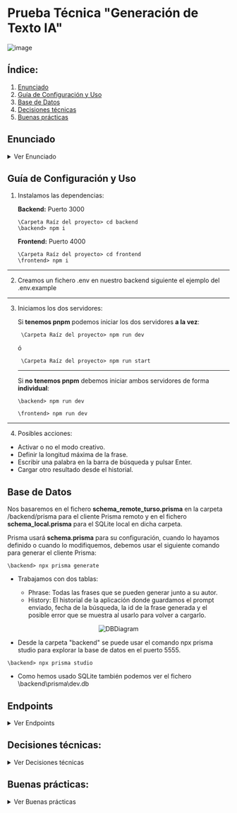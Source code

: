 # Prueba Técnica "Generación de Texto IA"

![image](https://github.com/user-attachments/assets/77c3d793-8daf-496b-b82f-1627ea7a2400)

## Índice:

1. [Enunciado](#enunciado)
2. [Guía de Configuración y Uso](#guía-de-configuración-y-uso)
3. [Base de Datos](#base-de-datos)
4. [Decisiones técnicas](#decisiones-técnicas)
5. [Buenas prácticas](#buenas-prácticas)

## Enunciado
<details>
<summary>Ver Enunciado</summary>

### Instrucciones Generales:

- Este ejercicio evalúa tus habilidades en Front-End y Back-End para construir una aplicación que interactúa con un modelo de IA de generación de texto.
Se evaluarán las buenas prácticas de programación, el diseño estructurado y el manejo adecuado de la interacción con la IA.

- No está permitido el uso de generadores de código automático, herramientas de IA o cualquier otro tipo de herramientas que autogeneren el código por ti.

- Al finalizar, entrega el código junto con un **README** donde expliques las **decisiones técnicas**, cómo aplicaste las **buenas prácticas** y cualquier otra consideración importante.

### Desarrollo:

- Descripción del Problema:
Vas a desarrollar una aplicación que permita a los usuarios generar texto utilizando una API que simule el comportamiento de una Inteligencia Artificial para generación de texto.

- Requisitos Back-End:
    API RESTful en Node.js (Express o similar) que exponga un endpoint para la generación de texto a través de un servicio simulado de IA:

    - Endpoint: POST /generate-text
    Parámetros: Un objeto JSON que incluya:
    prompt: El texto inicial que el usuario proporciona a la IA.
    maxLength: Número máximo de caracteres que debe generar la IA.
    temperature: Un valor numérico que controle la "creatividad" del modelo.

    - Respuesta: Un JSON con el texto generado por la IA, basado en el prompt.

    - Simula la generación de texto en tu back-end, usando cualquier algoritmo de generación aleatoria que tengas (puedes crear un simple generador que elija frases predefinidas o generar texto aleatorio con algún patrón).

    - Valida los parámetros de entrada, asegurando que el prompt no esté vacío y que maxLength y temperature estén dentro de valores aceptables.

    - Gestiona adecuadamente los errores y envía mensajes de error claros cuando algo salga mal.

    - Conecta tu API a una base de datos (a elegir).

    - Guardar los prompts enviados por el usuario junto con el texto generado.

    - Permitir que los usuarios consulten el historial de prompts generados.
    Crear un endpoint adicional GET /history para recuperar todos los prompts anteriores generados por el usuario.

- Requisitos Front-End:
    Desarrolla una interfaz de usuario simple con React, vue, (o framework de tu preferencia) que permita a los usuarios:

    - Ingresar un prompt y seleccionar parámetros de generación (como el número máximo de caracteres y el nivel de "creatividad").
    - Enviar la solicitud al servidor y mostrar el texto generado por la IA.
    Consultar el historial de prompts previamente generados y mostrarlo en una lista accesible.
    - Validaciones:
        - Asegúrate de que el campo del prompt no esté vacío antes de enviar la solicitud.
        - Validar los valores numéricos (por ejemplo, asegurarse de que maxLength esté entre 10 y 1000, y temperature entre 0 y 1).
        - La interfaz debe ser responsiva y estar diseñada de manera clara y sencilla, sin necesidad de un diseño gráfico avanzado, pero sí con un enfoque en la usabilidad.

</details>

## Guía de Configuración y Uso

1. Instalamos las dependencias:

    **Backend:** Puerto 3000
    ```
    \Carpeta Raíz del proyecto> cd backend
    \backend> npm i
    ```

    **Frontend:** Puerto 4000
    ```
    \Carpeta Raíz del proyecto> cd frontend
    \frontend> npm i
    ```
---
2. Creamos un fichero .env en nuestro backend siguiente el ejemplo del .env.example
---
3. Iniciamos los dos servidores:

    Si **tenemos pnpm** podemos iniciar los dos servidores **a la vez**:

        \Carpeta Raíz del proyecto> npm run dev
    ó
        
        \Carpeta Raíz del proyecto> npm run start
    ---
    Si **no tenemos pnpm** debemos iniciar ambos servidores de forma **individual**:

    ```
    \backend> npm run dev
    ```
    ```
    \frontend> npm run dev
    ```
---
4. Posibles acciones:
- Activar o no el modo creativo.
- Definir la longitud máxima de la frase.
- Escribir una palabra en la barra de búsqueda y pulsar Enter.
- Cargar otro resultado desde el historial.

## Base de Datos

Nos basaremos en el fichero **schema_remote_turso.prisma** en la carpeta /backend/prisma para el cliente Prisma remoto y en el fichero **schema_local.prisma** para el SQLite local en dicha carpeta.

Prisma usará **schema.prisma** para su configuración, cuando lo hayamos definido o cuando lo modifiquemos, debemos usar el siguiente comando para generar el cliente Prisma: 
```
\backend> npx prisma generate
```

- Trabajamos con dos tablas:

    - Phrase: Todas las frases que se pueden generar junto a su autor.
    - History: El historial de la aplicación donde guardamos el prompt enviado, fecha de la búsqueda, la id de la frase generada y el posible error que se muestra al usarlo para volver a cargarlo.

<div align="center">
    
![DBDiagram](https://github.com/user-attachments/assets/25b803c9-f93e-4765-96f6-78487908c17c)

</div>

- Desde la carpeta "backend" se puede usar el comando npx prisma studio para explorar la base de datos en el puerto 5555.

```
\backend> npx prisma studio
```

- Como hemos usado SQLite también podemos ver el fichero \backend\prisma\dev.db

## Endpoints

<details>
<summary>Ver Endpoints</summary>

baseURL depende de la variable de entorno APP_ENV en .env:
- Será 'http://localhost:3000' con APP_ENV = 'dev'
- Y 'https://pt-generacion-texto-ia-backend.vercel.app/' con APP_ENV = 'production'

| Método | ENDPOINT                              | DESCRIPCIÓN                | RETURNS                  
| ------ | ------------------------------------- | --------------------------------------------------- | --------------------------------------------------------------------|
| GET    | {{baseURL}}/history                   | Lista el historial                                  | OK:{ history, result: 'OK' } Error:{ message, result: 'Error' }     |     
| GET    | {{baseURL}}/history/:id/:phraseId     | Obtiene los datos de una frase del histórico        | OK:{ history, result: 'OK' } Error:{ message, result: 'Error' }     |     
| POST   | {{baseURL}}/generate-text             | Busca una frase por el prompt del usuario y guarda el resultado de la acción en el historial          | { resultHistory, resultPhrase }        |

</details>

## Decisiones técnicas: 

<details>

<summary>Ver Decisiones técnicas</summary>

- **Mono-repo** con el **workspace de pnpm** por su fácil implementación. Esto nos permite ejecutar el servidor de backend y el de frontend a la vez desde la raíz del proyecto. Más detalles en el apartado de Guía de Configuración.
- He elegido **Node + React** por ser el stack más reciente que he utilizado para un proyecto de estas características.
- He elegido **Tailwind** para el sistema de diseño para maquetar más rápido y para la importación de recursos vinculados a éste (**flowbite-react** para el **Tooltip** de "modo creativo" y el fondo de **https://bg.ibelick.com/**).
- He usado **Prisma** porque me parece un **ORM** muy flexible y mi favorito para Node. Además para facilitar la prueba de la aplicación elegimos **SQLite** como base de datos.

</details>

## Buenas prácticas: 

<details>
<summary>Ver Buenas prácticas</summary>

- La devolución de la API, exista o no un error, se gestiona con un **objeto** con las siguientes posibilidades:
    - **resultado** (OK o error),
    - **mensaje** (tipo de error) o el **objeto** con la respuesta de la consulta de base de datos en caso positivo.
- Las peticiones a la API las gestionamos desde la carpeta **src\Services**. Al ser una aplicación pequeña ubicamos todas en **app.service.js** y **config.js** para la baseURL de nuestra API. **Si la aplicación escala** permite separar en una **entidad por fichero**, por ejemplo, phrase.service.js o history.service.js.
- Separación de áreas en componentes:
    - Lógica del **Aside** que gestiona el historial.
    - Lógica del **Main** para la aplicación principal.
    - **"PhraseResponse"** Respuesta de la IA, dentro de Main que además facilita la **animación de máquina de escribir** al recargar el componente (cambiando el valor de **key** desde el componente Padre).
- Para asegurar la base de datos durante el desarrollo, definimos una **función resetPhrase** para mantener las frases, pasando del formato json a nuestra tabla. Usando **upsert de Prisma** evitamos que se dupliquen registros o errores relacionados, ya que insertará los registros si no existen o los actualizará con los datos correctos.

</details>
